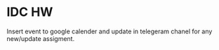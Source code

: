 # IDC HW

Insert event to google calender and update in telegeram chanel for any new/update assigment.

